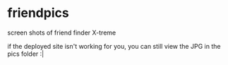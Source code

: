 # friendpics

screen shots of friend finder X-treme

if the deployed site isn't working for you, you can still view the JPG in the pics folder :|
